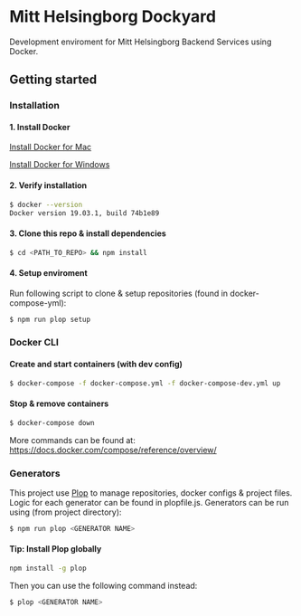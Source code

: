 # Mitt Helsingborg Dockyard

Development enviroment for Mitt Helsingborg Backend Services using Docker.

## Getting started

### Installation

#### 1. Install Docker

[Install Docker for Mac](https://docs.docker.com/docker-for-mac/install/)

[Install Docker for Windows](https://docs.docker.com/docker-for-windows/install/)

#### 2. Verify installation

```bash
$ docker --version
Docker version 19.03.1, build 74b1e89
```

#### 3. Clone this repo & install dependencies

```bash
$ cd <PATH_TO_REPO> && npm install
```

#### 4. Setup enviroment
Run following script to clone & setup repositories (found in docker-compose-yml):
```bash
$ npm run plop setup
```



### Docker CLI
#### Create and start containers (with dev config)
```bash
$ docker-compose -f docker-compose.yml -f docker-compose-dev.yml up
```

#### Stop & remove containers
```bash
$ docker-compose down
```

More commands can be found at:
https://docs.docker.com/compose/reference/overview/


### Generators
This project use [Plop](https://plopjs.com/) to manage repositories, docker configs & project files. Logic for each generator can be found in plopfile.js. Generators can be run using (from project directory):

```bash
$ npm run plop <GENERATOR NAME>
```

#### Tip: Install Plop globally
```bash
npm install -g plop
```

Then you can use the following command instead:
```bash
$ plop <GENERATOR NAME>
```